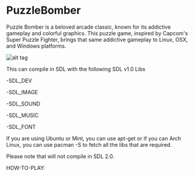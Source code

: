 # PuzzleBomber
Puzzle Bomber is a beloved arcade classic, known for its addictive gameplay and colorful graphics. This puzzle game, inspired by Capcom's Super Puzzle Fighter, brings that same addictive gameplay to Linux, OSX, and Windows platforms. 

![alt tag](http://nsetobol.herokuapp.com/images/PB.png)

This can compile in SDL with the following SDL v1.0 Libs

-SDL_DEV

-SDL_IMAGE

-SDL_SOUND

-SDL_MUSIC

-SDL_FONT

If you are using Ubuntu or Mint, you can use apt-get or if you can Arch Linux, you can use pacman -S to fetch all the libs that are required.

Please note that will not compile in SDL 2.0.


HOW-TO-PLAY:
